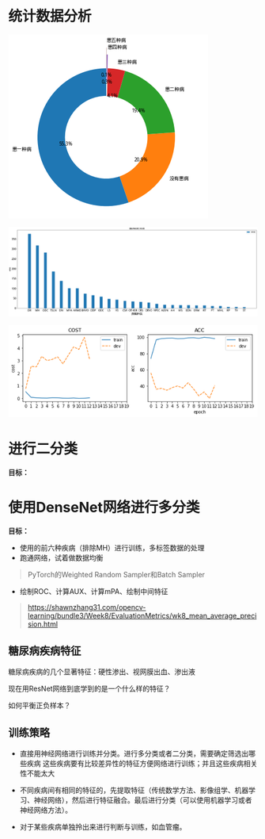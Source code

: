# 统计数据分析

![image.png](RIADD_experiment.assets/多重患病比例.png)



![image.png](RIADD_experiment.assets/疾病样本排序.png)

![image.png](RIADD_experiment.assets/ResNet_loss&acc.png)



# 进行二分类

**目标：**


# 使用DenseNet网络进行多分类

**目标：**
- 使用的前六种疾病（排除MH）进行训练，多标签数据的处理
- 跑通网络，试着做数据均衡
> PyTorch的Weighted Random Sampler和Batch Sampler
- 绘制ROC、计算AUX、计算mPA、绘制中间特征
> <https://shawnzhang31.com/opencv-learning/bundle3/Week8/EvaluationMetrics/wk8_mean_average_precision.html>




## 糖尿病疾病特征

糖尿病疾病的几个显著特征：硬性渗出、视网膜出血、渗出液

现在用ResNet网络到底学到的是一个什么样的特征？

如何平衡正负样本？



## 训练策略

- 直接用神经网络进行训练并分类。进行多分类或者二分类，需要确定筛选出哪些疾病
  这些疾病要有比较差异性的特征方便网络进行训练；并且这些疾病相关性不能太大

- 不同疾病间有相同的特征的，先提取特征（传统数学方法、影像组学、机器学习、神经网络），然后进行特征融合。最后进行分类（可以使用机器学习或者神经网络方法）。

- 对于某些疾病单独拎出来进行判断与训练，如血管瘤。

